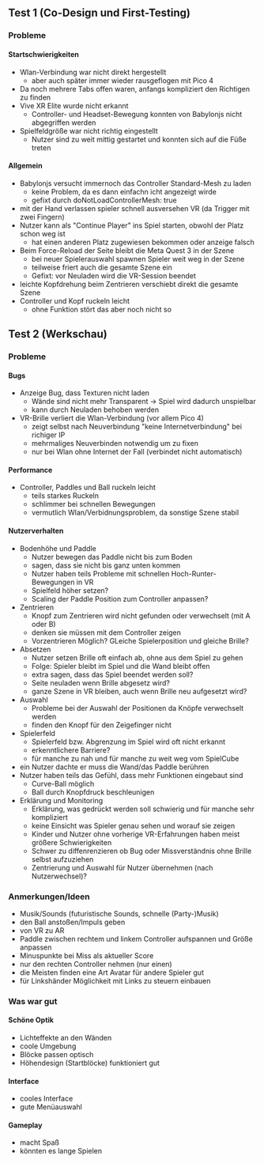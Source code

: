 ## Test 1 (Co-Design und First-Testing)

### Probleme

#### Startschwierigkeiten
- Wlan-Verbindung war nicht direkt hergestellt
    - aber auch später immer wieder rausgeflogen mit Pico 4
- Da noch mehrere Tabs offen waren, anfangs kompliziert den Richtigen zu finden
- Vive XR Elite wurde nicht erkannt
    - Controller- und Headset-Bewegung konnten von Babylonjs nicht abgegriffen werden
- Spielfeldgröße war nicht richtig eingestellt
    - Nutzer sind zu weit mittig gestartet und konnten sich auf die Füße treten

#### Allgemein
- Babylonjs versucht immernoch das Controller Standard-Mesh zu laden
    - keine Problem, da es dann einfachn icht angezeigt wirde
    - gefixt durch doNotLoadControllerMesh: true
- mit der Hand verlassen spieler schnell ausversehen VR (da Trigger mit zwei Fingern)
- Nutzer kann als "Continue Player" ins Spiel starten, obwohl der Platz schon weg ist
    - hat einen anderen Platz zugewiesen bekommen oder anzeige falsch
- Beim Force-Reload der Seite bleibt die Meta Quest 3 in der Szene
    - bei neuer Spielerauswahl spawnen Spieler weit weg in der Szene
    - teilweise friert auch die gesamte Szene ein
    - Gefixt: vor Neuladen wird die VR-Session beendet
- leichte Kopfdrehung beim Zentrieren verschiebt direkt die gesamte Szene
- Controller und Kopf ruckeln leicht
    - ohne Funktion stört das aber noch nicht so


## Test 2 (Werkschau)

### Probleme

#### Bugs
- Anzeige Bug, dass Texturen nicht laden
    - Wände sind nicht mehr Transparent -> Spiel wird dadurch unspielbar
    - kann durch Neuladen behoben werden
- VR-Brille verliert die Wlan-Verbindung (vor allem Pico 4)
    - zeigt selbst nach Neuverbindung "keine Internetverbindung" bei richiger IP
    - mehrmaliges Neuverbinden notwendig um zu fixen
    - nur bei Wlan ohne Internet der Fall (verbindet nicht automatisch)

#### Performance
- Controller, Paddles und Ball ruckeln leicht
    - teils starkes Ruckeln
    - schlimmer bei schnellen Bewegungen
    - vermutlich Wlan/Verbidnungsproblem, da sonstige Szene stabil

#### Nutzerverhalten
- Bodenhöhe und Paddle
    - Nutzer bewegen das Paddle nicht bis zum Boden
    - sagen, dass sie nicht bis ganz unten kommen
    - Nutzer haben teils Probleme mit schnellen Hoch-Runter-Bewegungen in VR
    - Spielfeld höher setzen?
    - Scaling der Paddle Position zum Controller anpassen?
- Zentrieren
    - Knopf zum Zentrieren wird nicht gefunden oder verwechselt (mit A oder B)
    - denken sie müssen mit dem Controller zeigen
    - Vorzentrieren Möglich? GLeiche Spielerposition und gleiche Brille?
- Absetzen
    - Nutzer setzen Brille oft einfach ab, ohne aus dem Spiel zu gehen
    - Folge: Spieler bleibt im Spiel und die Wand bleibt offen
    - extra sagen, dass das Spiel beendet werden soll?
    - Seite neuladen wenn Brille abgesetz wird?
    - ganze Szene in VR bleiben, auch wenn Brille neu aufgesetzt wird?
- Auswahl
    - Probleme bei der Auswahl der Positionen da Knöpfe verwechselt werden
    - finden den Knopf für den Zeigefinger nicht
- Spielerfeld
    - Spielerfeld bzw. Abgrenzung im Spiel wird oft nicht erkannt
    - erkenntlichere Barriere?
    - für manche zu nah und für manche zu weit weg vom SpielCube
- ein Nutzer dachte er muss die Wand/das Paddle berühren
- Nutzer haben teils das Gefühl, dass mehr Funktionen eingebaut sind
    - Curve-Ball möglich
    - Ball durch Knopfdruck beschleunigen
- Erklärung und Monitoring
    - Erklärung, was gedrückt werden soll schwierig und für manche sehr kompliziert
    - keine Einsicht was Spieler genau sehen und worauf sie zeigen
    - Kinder und Nutzer ohne vorherige VR-Erfahrungen haben meist größere Schwierigkeiten
    - Schwer zu diffenrenzieren ob Bug oder Missverständnis ohne Brille selbst aufzuziehen
    - Zentrierung und Auswahl für Nutzer übernehmen (nach Nutzerwechsel)?

### Anmerkungen/Ideen

- Musik/Sounds (futuristische Sounds, schnelle (Party-)Musik)
- den Ball anstoßen/Impuls geben
- von VR zu AR
- Paddle zwischen rechtem und linkem Controller aufspannen und Größe anpassen
- Minuspunkte bei Miss als aktueller Score
- nur den rechten Controller nehmen (nur einen)
- die Meisten finden eine Art Avatar für andere Spieler gut
- für Linkshänder Möglichkeit mit Links zu steuern einbauen

### Was war gut

#### Schöne Optik
- Lichteffekte an den Wänden
- coole Umgebung
- Blöcke passen optisch
- Höhendesign (Startblöcke) funktioniert gut
#### Interface
- cooles Interface
- gute Menüauswahl
#### Gameplay
- macht Spaß
- könnten es lange Spielen